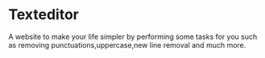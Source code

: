 # Texteditor

A website to make your life simpler by performing some tasks for you such as removing punctuations,uppercase,new line removal and much more.
